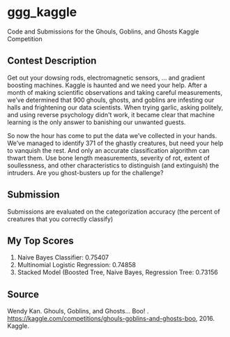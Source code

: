 # ggg_kaggle
Code and Submissions for the Ghouls, Goblins, and Ghosts Kaggle Competition


## Contest Description

Get out your dowsing rods, electromagnetic sensors, … and gradient boosting machines. Kaggle is haunted and we need your help. After a month of making scientific observations and taking careful measurements, we’ve determined that 900 ghouls, ghosts, and goblins are infesting our halls and frightening our data scientists. When trying garlic, asking politely, and using reverse psychology didn't work, it became clear that machine learning is the only answer to banishing our unwanted guests.

So now the hour has come to put the data we’ve collected in your hands. We’ve managed to identify 371 of the ghastly creatures, but need your help to vanquish the rest. And only an accurate classification algorithm can thwart them. Use bone length measurements, severity of rot, extent of soullessness, and other characteristics to distinguish (and extinguish) the intruders. Are you ghost-busters up for the challenge?


## Submission

Submissions are evaluated on the categorization accuracy (the percent of creatures that you correctly classify)


## My Top Scores

1. Naive Bayes Classifier: 0.75407
2. Multinomial Logistic Regression: 0.74858
3. Stacked Model (Boosted Tree, Naive Bayes, Regression Tree: 0.73156


## Source

Wendy Kan. Ghouls, Goblins, and Ghosts... Boo! .
  https://kaggle.com/competitions/ghouls-goblins-and-ghosts-boo, 2016. Kaggle.
